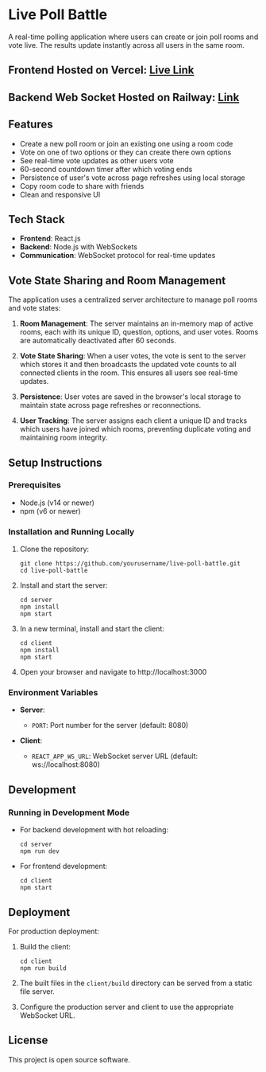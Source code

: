 # Live Poll Battle

A real-time polling application where users can create or join poll rooms and vote live. The results update instantly across all users in the same room.

## Frontend Hosted on Vercel: [Live Link](https://realtime-poll.vercel.app/)

## Backend Web Socket Hosted on Railway: [Link](https://realtimepoll-production.up.railway.app)

## Features

- Create a new poll room or join an existing one using a room code
- Vote on one of two options or they can create there own options
- See real-time vote updates as other users vote
- 60-second countdown timer after which voting ends
- Persistence of user's vote across page refreshes using local storage
- Copy room code to share with friends
- Clean and responsive UI

## Tech Stack

- **Frontend**: React.js
- **Backend**: Node.js with WebSockets
- **Communication**: WebSocket protocol for real-time updates

## Vote State Sharing and Room Management

The application uses a centralized server architecture to manage poll rooms and vote states:

1. **Room Management**: The server maintains an in-memory map of active rooms, each with its unique ID, question, options, and user votes. Rooms are automatically deactivated after 60 seconds.

2. **Vote State Sharing**: When a user votes, the vote is sent to the server which stores it and then broadcasts the updated vote counts to all connected clients in the room. This ensures all users see real-time updates.

3. **Persistence**: User votes are saved in the browser's local storage to maintain state across page refreshes or reconnections.

4. **User Tracking**: The server assigns each client a unique ID and tracks which users have joined which rooms, preventing duplicate voting and maintaining room integrity.

## Setup Instructions

### Prerequisites

- Node.js (v14 or newer)
- npm (v6 or newer)

### Installation and Running Locally

1. Clone the repository:
   ```
   git clone https://github.com/yourusername/live-poll-battle.git
   cd live-poll-battle
   ```

2. Install and start the server:
   ```
   cd server
   npm install
   npm start
   ```

3. In a new terminal, install and start the client:
   ```
   cd client
   npm install
   npm start
   ```

4. Open your browser and navigate to http://localhost:3000

### Environment Variables

- **Server**:
  - `PORT`: Port number for the server (default: 8080)

- **Client**:
  - `REACT_APP_WS_URL`: WebSocket server URL (default: ws://localhost:8080)

## Development

### Running in Development Mode

- For backend development with hot reloading:
  ```
  cd server
  npm run dev
  ```

- For frontend development:
  ```
  cd client
  npm start
  ```

## Deployment

For production deployment:

1. Build the client:
   ```
   cd client
   npm run build
   ```

2. The built files in the `client/build` directory can be served from a static file server.

3. Configure the production server and client to use the appropriate WebSocket URL.

## License

This project is open source software.
